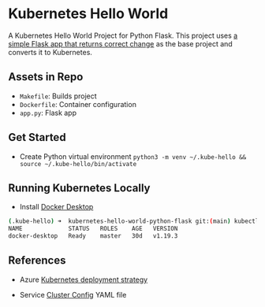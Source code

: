 # Kubernetes Hello World
A Kubernetes Hello World Project for Python Flask.  This project uses [a simple Flask app that returns correct change](https://github.com/noahgift/flask-change-microservice) as the base project and converts it to Kubernetes.

## Assets in Repo

* `Makefile`:  Builds project
* `Dockerfile`:  Container configuration
* `app.py`:  Flask app


## Get Started

* Create Python virtual environment `python3 -m venv ~/.kube-hello && source ~/.kube-hello/bin/activate`

## Running Kubernetes Locally

* Install [Docker Desktop](https://www.docker.com/products/docker-desktop)

```bash
(.kube-hello) ➜  kubernetes-hello-world-python-flask git:(main) kubectl get nodes
NAME             STATUS   ROLES    AGE   VERSION
docker-desktop   Ready    master   30d   v1.19.3
```


## References

* Azure [Kubernetes deployment strategy](https://azure.microsoft.com/en-us/overview/kubernetes-deployment-strategy/)

* Service [Cluster Config](https://kubernetes.io/docs/tasks/access-application-cluster/service-access-application-cluster/) YAML file
